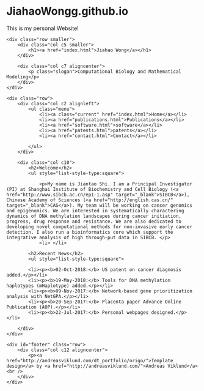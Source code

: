 # JiahaoWongg.github.io
This is my personal Website!
<!DOCTYPE html PUBLIC "-//W3C//DTD XHTML 1.1 Strict//EN" "http://www.w3.org/TR/xhtml1/DTD/xhtml1-strict.dtd">
<html xmlns="http://www.w3.org/1999/xhtml" lang="en" xml:lang="en">
<head>
	<meta http-equiv="content-type" content="text/html; charset=utf-8" />
	<meta name="description" content="Your description goes here" />
	<meta name="keywords" content="your,keywords,goes,here" />
	<meta name="author" content="Your Name" />
	<link href='http://fonts.googleapis.com/css?family=Dosis' rel='stylesheet' type='text/css' />
	<link rel="stylesheet" type="text/css" href="origo.css" title="Origo" media="all" />
	<title>Jiahao Wong</title>
</head>

<body class="light blue smaller freestyle01">
<div id="layout">
 
	<div class="row smaller">
		<div class="col c5 smaller">
			<h1><a href="index.html">Jiahao Wong</a></h1> 
		</div>
		
		<div class="col c7 aligncenter">
			<p class="slogan">Computational Biology and Mathematical Modeling</p>
		</div>
	</div>
   
	<div class="row">
		<div class="col c2 alignleft">
			<ul class="menu">
				<li><a class="current" href="index.html">Home</a></li>
				<li><a href="publications.html">Publications</a></li>
				<li><a href="software.html">software</a></li>
				<li><a href="patents.html">patents</a></li>
				<li><a href="contact.html">Contact</a></li>
				
			</ul>
		</div>
 
		<div class="col c10">
			<h2>Welcome</h2>
			<ul style="list-style-type:square">

				<p>My name is Jiantao Shi. I am a Principal Investigator (PI) at Shanghai Institute of Biochemistry and Cell Biology (<a href="http://www.sibcb.ac.cn/ep1-1.asp" target="_blank">SIBCB</a>), Chinese Academy of Sciences (<a href="http://english.cas.cn/" target="_blank">CAS</a>). My team will be working on cancer genomics and epigenomics. We are interested in systematically charactering dynamics of DNA methylation landscapes during cancer initiation, progress, drug response and resistance. We are also dedicated to developing novel computational methods for non-invasive early cancer detection. I also run a bioinformatics core which support the integrative analysis of high through-put data in SIBCB. </p>								
				<li> </li>
				
			<h2>Recent News</h2>
			<ul style="list-style-type:square">
			
			<li><p><b>02-Oct-2018:</b> US patent on cancer diagnosis added.</p></li>
			<li><p><b>19-May-2018:</b> Tools for DNA methylation haplotypes (mHaplotype) added.</p></li>						
			<li><p><b>09-Nov-2017:</b> Network-based gene prioritization analysis with NetGPA.</p></li>
			<li><p><b>20-Sep-2017:</b> Placenta paper Advance Online Publication (AOP).</p></li>
			<li><p><b>22-Jul-2017:</b> Personal webpages designed.</p></li>			
			
		</div>
	</div>
 
	<div id="footer" class="row">
		<div class="col c12 aligncenter">
			<p><a href="http://andreasviklund.com/dt_portfolio/origo/">Template design</a> by <a href="http://andreasviklund.com/">Andreas Viklund</a><br />
		</div>
	</div>
 </div>
</body>
</html>
